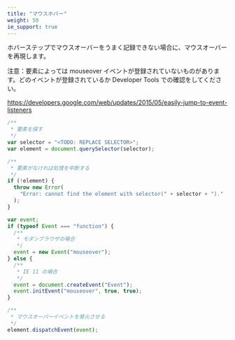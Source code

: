 ```yaml
---
title: "マウスホバー"
weight: 50
ie_support: true
---
```


ホバーステップでマウスオーバーをうまく記録できない場合に、マウスオーバーを再現します。

注意：要素によっては mouseover イベントが登録されていないものがあります。どのイベントが登録されているか Developer Tools での確認をしてください。

https://developers.google.com/web/updates/2015/05/easily-jump-to-event-listeners

```js
/**
 * 要素を探す
 */
var selector = "<TODO: REPLACE SELECTOR>";
var element = document.querySelector(selector);

/**
 * 要素がなければ処理を中断する
 */
if (!element) {
  throw new Error(
    "Error: cannot find the element with selector(" + selector + ")."
  );
}

var event;
if (typeof Event === "function") {
  /**
   * モダンブラウザの場合
   */
  event = new Event("mouseover");
} else {
  /**
   * IE 11 の場合
   */
  event = document.createEvent("Event");
  event.initEvent("mouseover", true, true);
}

/**
 * マウスオーバーイベントを発火させる
 */
element.dispatchEvent(event);
```
